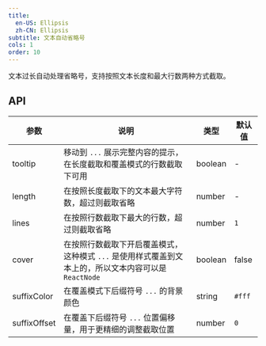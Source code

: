 ```yaml
---
title:
  en-US: Ellipsis 
  zh-CN: Ellipsis
subtitle: 文本自动省略号
cols: 1
order: 10
---
```


文本过长自动处理省略号，支持按照文本长度和最大行数两种方式截取。

## API

参数 | 说明 | 类型 | 默认值
----|------|-----|------
tooltip | 移动到 `...` 展示完整内容的提示，在长度截取和覆盖模式的行数截取下可用 | boolean | -
length | 在按照长度截取下的文本最大字符数，超过则截取省略 | number | -
lines | 在按照行数截取下最大的行数，超过则截取省略 | number | `1`
cover | 在按照行数截取下开启覆盖模式，这种模式 `...` 是使用样式覆盖到文本上的，所以文本内容可以是 `ReactNode` | boolean | false
suffixColor | 在覆盖模式下后缀符号 `...` 的背景颜色 | string | `#fff`
suffixOffset | 在覆盖下后缀符号 `...` 位置偏移量，用于更精细的调整截取位置 | number | `0`